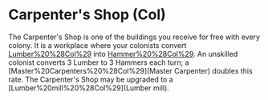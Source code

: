 # Carpenter's Shop (Col)

The Carpenter's Shop is one of the buildings you receive for free with every colony. It is a workplace where your colonists convert [Lumber%20%28Col%29](Lumber) into [Hammer%20%28Col%29](Hammers). An unskilled colonist converts 3 Lumber to 3 Hammers each turn; a [Master%20Carpenters%20%28Col%29](Master Carpenter) doubles this rate.
The Carpenter's Shop may be upgraded to a [Lumber%20mill%20%28Col%29](Lumber mill).